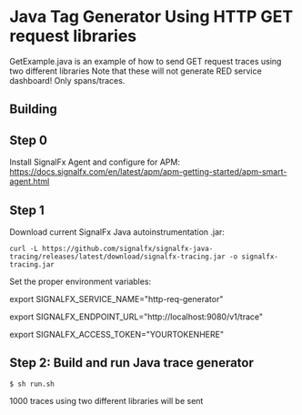 # Java Tag Generator Using HTTP GET request libraries

GetExample.java is an example of how to send GET request traces using two different libraries
Note that these will not generate RED service dashboard! Only spans/traces.

## Building

## Step 0

Install SignalFx Agent and configure for APM: https://docs.signalfx.com/en/latest/apm/apm-getting-started/apm-smart-agent.html

## Step 1

Download current SignalFx Java autoinstrumentation .jar:

```
curl -L https://github.com/signalfx/signalfx-java-tracing/releases/latest/download/signalfx-tracing.jar -o signalfx-tracing.jar
```

Set the proper environment variables:

export SIGNALFX_SERVICE_NAME="http-req-generator"

export SIGNALFX_ENDPOINT_URL="http://localhost:9080/v1/trace"

export SIGNALFX_ACCESS_TOKEN="YOURTOKENHERE"

## Step 2: Build and run Java trace generator

```
$ sh run.sh
```

1000 traces using two different libraries will be sent
